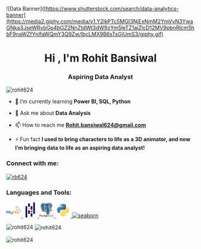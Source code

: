 ![Data Banner]([https://www.shutterstock.com/search/data-analytics-banner](https://media2.giphy.com/media/v1.Y2lkPTc5MGI3NjExNmM2YmVvN3YwaGNka3JseWRvbGp4bGZ2NnZtdWt3dW9zYm5leTZ1aiZlcD12MV9pbnRlcm5hbF9naWZfYnlfaWQmY3Q9Zw/lbcLMX9B6sTsGjUmS3/giphy.gif)

<h1 align="center">Hi , I'm Rohit Bansiwal</h1>
<h3 align="center">Aspiring Data Analyst</h3>

<p align="left"> <img src="https://komarev.com/ghpvc/?username=rohit624&label=Profile%20views&color=0e75b6&style=flat" alt="rohit624" /> </p>

- 🌱 I’m currently learning **Power BI, SQL, Python**

- 💬 Ask me about **Data Analysis**

- 📫 How to reach me **Rohit.bansiwal624@gmail.com**

- ⚡ Fun fact **I used to bring characters to life as a 3D animator, and now I’m bringing data to life as an aspiring data analyst!**

<h3 align="left">Connect with me:</h3>
<p align="left">
<a href="https://linkedin.com/in/rb624" target="blank"><img align="center" src="https://raw.githubusercontent.com/rahuldkjain/github-profile-readme-generator/master/src/images/icons/Social/linked-in-alt.svg" alt="rb624" height="30" width="40" /></a>
</p>

<h3 align="left">Languages and Tools:</h3>
<p align="left"> <a href="https://www.mysql.com/" target="_blank" rel="noreferrer"> <img src="https://raw.githubusercontent.com/devicons/devicon/master/icons/mysql/mysql-original-wordmark.svg" alt="mysql" width="40" height="40"/> </a> <a href="https://pandas.pydata.org/" target="_blank" rel="noreferrer"> <img src="https://raw.githubusercontent.com/devicons/devicon/2ae2a900d2f041da66e950e4d48052658d850630/icons/pandas/pandas-original.svg" alt="pandas" width="40" height="40"/> </a> <a href="https://www.postgresql.org" target="_blank" rel="noreferrer"> <img src="https://raw.githubusercontent.com/devicons/devicon/master/icons/postgresql/postgresql-original-wordmark.svg" alt="postgresql" width="40" height="40"/> </a> <a href="https://www.python.org" target="_blank" rel="noreferrer"> <img src="https://raw.githubusercontent.com/devicons/devicon/master/icons/python/python-original.svg" alt="python" width="40" height="40"/> </a> <a href="https://seaborn.pydata.org/" target="_blank" rel="noreferrer"> <img src="https://seaborn.pydata.org/_images/logo-mark-lightbg.svg" alt="seaborn" width="40" height="40"/> </a> </p>

<p><img align="left" src="https://github-readme-stats.vercel.app/api/top-langs?username=rohit624&show_icons=true&locale=en&layout=compact" alt="rohit624" /></p>

<p>&nbsp;<img align="center" src="https://github-readme-stats.vercel.app/api?username=rohit624&show_icons=true&locale=en" alt="rohit624" /></p>

<p><img align="center" src="https://github-readme-streak-stats.herokuapp.com/?user=rohit624&" alt="rohit624" /></p>

